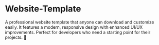 # Website-Template
A professional website template that anyone can download and customize easily. It features a modern, responsive design with enhanced UI/UX improvements. Perfect for developers who need a starting point for their projects. 🚀
